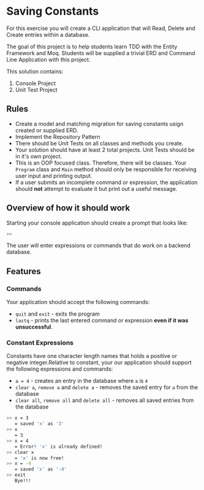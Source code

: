 # Saving Constants

For this exercise you will create a CLI application that will Read, Delete and Create entries within a database.

The goal of this project is to help students learn TDD with the Entity Framework and Moq. Students will be supplied a trivial ERD and Command Line Application with this project.

This solution contains:

1. Console Project
2. Unit Test Project


## Rules

- Create a model and matching migration for saving constants  usign created or supplied ERD.
- Implement the Repository Pattern
- There should be Unit Tests on all classes and methods you create.
- Your solution should have at least 2 total projects. Unit Tests should be in it's own project.
- This is an OOP focused class. Therefore, there will be classes. Your `Program` class and `Main` method should only be responsible for receiving user input and printing output.
- If a user submits an incomplete command or expression, the application should **not** attempt to evaluate it but print out a useful message.

## Overview of how it should work

Starting your console application should create a prompt that looks like:

```sh
>> 
```

The user will enter expressions or commands that do work on a backend database.

## Features

### Commands

Your application should accept the following commands:

- `quit` and `exit` - exits the program
- `lastq` - prints the last entered command or expression **even if it was unsuccessful**.

### Constant Expressions

Constants have one character length names that holds a positive or negative integer.Relative to constant, your our application should support the following expressions and commands:

- `a = 4` - creates an entry in the database where `a` is `4`
- `clear a`, `remove a` and `delete a` - removes the saved entry for `a` from the database
- `clear all`, `remove all` and `delete all` - removes all saved entries from the database


```sh
>> x = 3
   = saved 'x' as '3'
>> x
   = 3
>> x = 4
   = Error! 'x' is already defined!
>> clear x
   = 'x' is now free!
>> x = -4
   = saved 'x' as '-4'
>> exit
   Bye!!!
```
